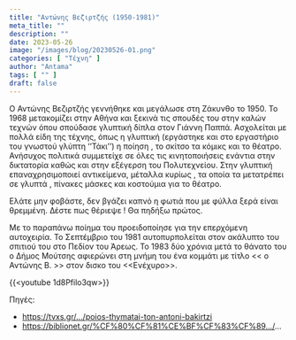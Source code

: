 ```yaml
---
title: "Αντώνης Βεζιρτζής (1950-1981)"
meta_title: ""
description: ""
date: 2023-05-26
image: "/images/blog/20230526-01.png"
categories: [ "Τέχνη" ]
author: "Antama"
tags: [ "" ]
draft: false
---
```


Ο Αντώνης Βεζιρτζής γεννήθηκε και μεγάλωσε στη Ζάκυνθο το 1950. Το 1968 μετακομίζει στην Αθήνα και ξεκινά τις σπουδές
του στην καλών τεχνών όπου σπούδασε γλυπτική δίπλα στον Γιάννη Παππά. Ασχολείται με πολλά είδη της τέχνης, όπως η
γλυπτική (εργάστηκε και στο εργαστήριο του γνωστού γλύπτη ‘’Τάκι’’) η ποίηση , το σκίτσο τα κόμικς και το θέατρο.
Ανήσυχος πολιτικά συμμετείχε σε όλες τις κινητοποιήσεις ενάντια στην δικτατορία καθώς και στην εξέγερση του
Πολυτεχνείου. Στην γλυπτική επαναχρησιμοποιεί αντικείμενα, μέταλλα κυρίως , τα οποία τα μετατρέπει σε γλυπτά , πίνακες
μάσκες και κοστούμια για το θέατρο.

Ελάτε μην φοβάστε, δεν βγάζει
καπνό η φωτιά που με φύλλα
ξερά είναι θρεμμένη.
Δέστε πως θέριεψε !
Θα πηδήξω πρώτος.

Με το παραπάνω ποίημα του προειδοποίησε για την επερχόμενη αυτοχειρία. Το Σεπτέμβριο του 1981 αυτοπυρπολείται στον
ακάλυπτο του σπιτιού του στο Πεδίον του Άρεως. Το 1983 δύο χρόνια μετά το θάνατο του ο Δήμος Μούτσης αφιερώνει στη μνήμη
του ένα κομμάτι με τίτλο << ο Αντώνης Β. >> στον δισκο του <<Ενέχυρο>>.

{{<youtube 1d8Pfilo3qw>}}

Πηγές:

- https://tvxs.gr/.../poios-thymatai-ton-antoni-bakirtzi
- https://biblionet.gr/%CF%80%CF%81%CE%BF%CF%83%CF%89.../...
